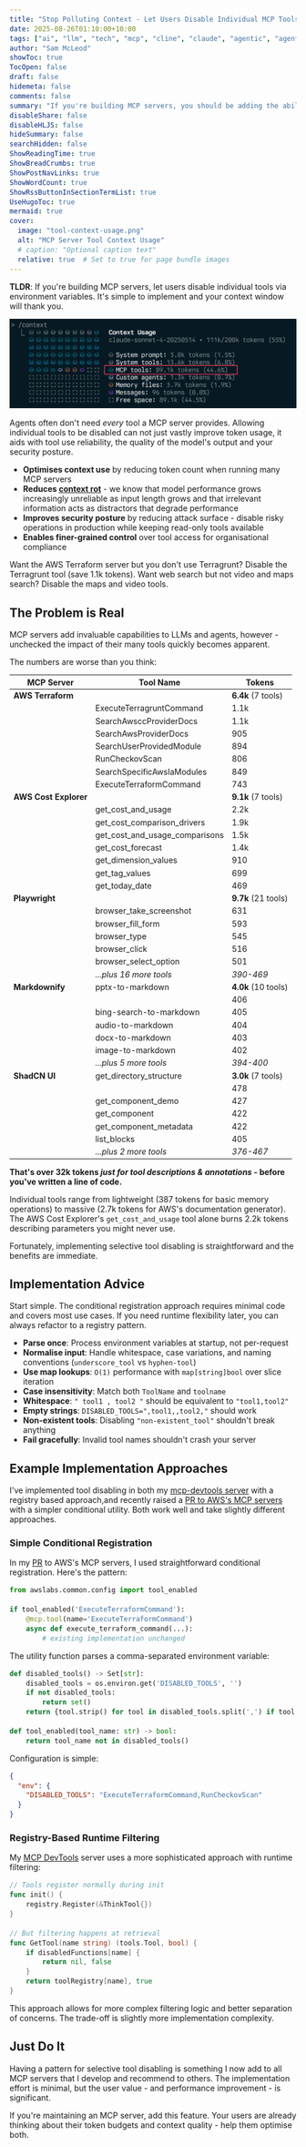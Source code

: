 ```yaml
---
title: "Stop Polluting Context - Let Users Disable Individual MCP Tools"
date: 2025-08-26T01:10:00+10:00
tags: ["ai", "llm", "tech", "mcp", "cline", "claude", "agentic", "agentic coding", "mcp", "security"]
author: "Sam McLeod"
showToc: true
TocOpen: false
draft: false
hidemeta: false
comments: false
summary: "If you're building MCP servers, you should be adding the ability to disable individual tools."
disableShare: false
disableHLJS: false
hideSummary: false
searchHidden: false
ShowReadingTime: true
ShowBreadCrumbs: true
ShowPostNavLinks: true
ShowWordCount: true
ShowRssButtonInSectionTermList: true
UseHugoToc: true
mermaid: true
cover:
  image: "tool-context-usage.png"
  alt: "MCP Server Tool Context Usage"
  # caption: "Optional caption text"
  relative: true  # Set to true for page bundle images
---
```


**TLDR**: If you're building MCP servers, let users disable individual tools via environment variables. It's simple to implement and your context window will thank you.

![alt text](tool-context-usage.png)

Agents often don't need _every_ tool a MCP server provides. Allowing individual tools to be disabled can not just vastly improve token usage, it aids with tool use reliability, the quality of the model's output and your security posture.

- **Optimises context use** by reducing token count when running many MCP servers
- **Reduces [context rot](https://research.trychroma.com/context-rot)** - we know that model performance grows increasingly unreliable as input length grows and that irrelevant information acts as distractors that degrade performance
- **Improves security posture** by reducing attack surface - disable risky operations in production while keeping read-only tools available
- **Enables finer-grained control** over tool access for organisational compliance

Want the AWS Terraform server but you don't use Terragrunt? Disable the Terragrunt tool (save 1.1k tokens). Want web search but not video and maps search? Disable the maps and video tools.

## The Problem is Real

MCP servers add invaluable capabilities to LLMs and agents, however - unchecked the impact of their many tools quickly becomes apparent.

The numbers are worse than you think:

| MCP Server            | Tool Name                      | Tokens               |
|-----------------------|--------------------------------|----------------------|
| **AWS Terraform**     |                                | **6.4k** (7 tools)   |
|                       | ExecuteTerragruntCommand       | 1.1k                 |
|                       | SearchAwsccProviderDocs        | 1.1k                 |
|                       | SearchAwsProviderDocs          | 905                  |
|                       | SearchUserProvidedModule       | 894                  |
|                       | RunCheckovScan                 | 806                  |
|                       | SearchSpecificAwsIaModules     | 849                  |
|                       | ExecuteTerraformCommand        | 743                  |
| **AWS Cost Explorer** |                                | **9.1k** (7 tools)   |
|                       | get_cost_and_usage             | 2.2k                 |
|                       | get_cost_comparison_drivers    | 1.9k                 |
|                       | get_cost_and_usage_comparisons | 1.5k                 |
|                       | get_cost_forecast              | 1.4k                 |
|                       | get_dimension_values           | 910                  |
|                       | get_tag_values                 | 699                  |
|                       | get_today_date                 | 469                  |
| **Playwright**        |                                | **9.7k**  (21 tools) |
|                       | browser_take_screenshot        | 631                  |
|                       | browser_fill_form              | 593                  |
|                       | browser_type                   | 545                  |
|                       | browser_click                  | 516                  |
|                       | browser_select_option          | 501                  |
|                       | _...plus 16 more tools_        | _390-469_            |
| **Markdownify**       | pptx-to-markdown               | **4.0k** (10 tools)  |
|                       |                                | 406                  |
|                       | bing-search-to-markdown        | 405                  |
|                       | audio-to-markdown              | 404                  |
|                       | docx-to-markdown               | 403                  |
|                       | image-to-markdown              | 402                  |
|                       | _...plus 5 more tools_         | _394-400_            |
| **ShadCN UI**         | get_directory_structure        | **3.0k** (7 tools)   |
|                       |                                | 478                  |
|                       | get_component_demo             | 427                  |
|                       | get_component                  | 422                  |
|                       | get_component_metadata         | 422                  |
|                       | list_blocks                    | 405                  |
|                       | _...plus 2 more tools_         | _376-467_            |

**That's over 32k tokens _just for tool descriptions & annotations_ - before you've written a line of code.**

Individual tools range from lightweight (387 tokens for basic memory operations) to massive (2.7k tokens for AWS's documentation generator). The AWS Cost Explorer's `get_cost_and_usage` tool alone burns 2.2k tokens describing parameters you might never use.

Fortunately, implementing selective tool disabling is straightforward and the benefits are immediate.

## Implementation Advice

Start simple. The conditional registration approach requires minimal code and covers most use cases. If you need runtime flexibility later, you can always refactor to a registry pattern.

- **Parse once**: Process environment variables at startup, not per-request
- **Normalise input**: Handle whitespace, case variations, and naming conventions (`underscore_tool` vs `hyphen-tool`)
- **Use map lookups**: `O(1)` performance with `map[string]bool` over slice iteration
- **Case insensitivity**: Match both `ToolName` and `toolname`
- **Whitespace**: `" tool1 , tool2 "` should be equivalent to `"tool1,tool2"`
- **Empty strings**: `DISABLED_TOOLS=",tool1,,tool2,"` should work
- **Non-existent tools**: Disabling `"non-existent_tool"` shouldn't break anything
- **Fail gracefully**: Invalid tool names shouldn't crash your server

## Example Implementation Approaches

I've implemented tool disabling in both my [mcp-devtools server](https://github.com/sammcj/mcp-devtools) with a registry based approach,and recently raised a [PR to AWS's MCP servers](https://github.com/awslabs/mcp/pull/1178) with a simpler conditional utility. Both work well and take slightly different approaches.

### Simple Conditional Registration

In my [PR](https://github.com/awslabs/mcp/pull/1178) to AWS's MCP servers, I used straightforward conditional registration. Here's the pattern:

```python
from awslabs.common.config import tool_enabled

if tool_enabled('ExecuteTerraformCommand'):
    @mcp.tool(name='ExecuteTerraformCommand')
    async def execute_terraform_command(...):
        # existing implementation unchanged
```

The utility function parses a comma-separated environment variable:

```python
def disabled_tools() -> Set[str]:
    disabled_tools = os.environ.get('DISABLED_TOOLS', '')
    if not disabled_tools:
        return set()
    return {tool.strip() for tool in disabled_tools.split(',') if tool.strip()}

def tool_enabled(tool_name: str) -> bool:
    return tool_name not in disabled_tools()
```

Configuration is simple:

```json
{
  "env": {
    "DISABLED_TOOLS": "ExecuteTerraformCommand,RunCheckovScan"
  }
}
```

### Registry-Based Runtime Filtering

My [MCP DevTools](https://github.com/sammcj/mcp-devtools) server uses a more sophisticated approach with runtime filtering:

```go
// Tools register normally during init
func init() {
    registry.Register(&ThinkTool{})
}

// But filtering happens at retrieval
func GetTool(name string) (tools.Tool, bool) {
    if disabledFunctions[name] {
        return nil, false
    }
    return toolRegistry[name], true
}
```

This approach allows for more complex filtering logic and better separation of concerns. The trade-off is slightly more implementation complexity.

## Just Do It

Having a pattern for selective tool disabling is something I now add to all MCP servers that I develop and recommend to others. The implementation effort is minimal, but the user value - and performance improvement - is significant.

If you're maintaining an MCP server, add this feature. Your users are already thinking about their token budgets and context quality - help them optimise both.
